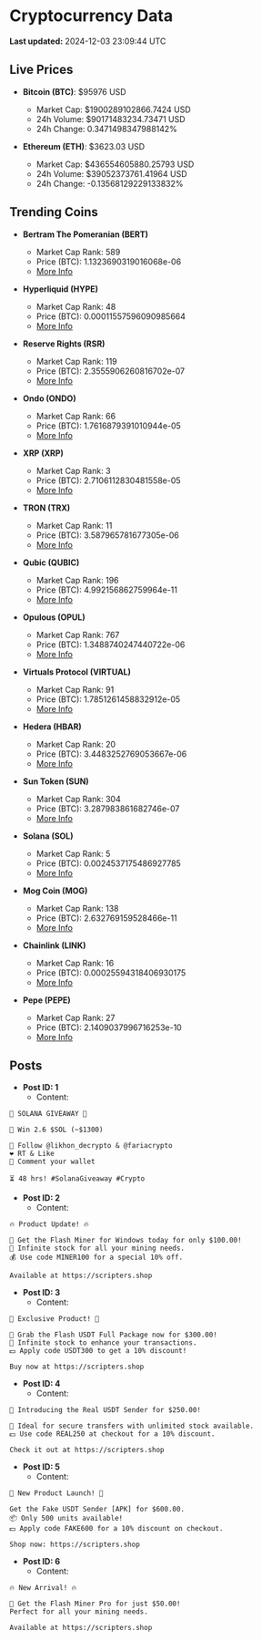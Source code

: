 # Cryptocurrency Data

**Last updated:** 2024-12-03 23:09:44 UTC

## Live Prices
- **Bitcoin (BTC)**: $95976 USD
  - Market Cap: $1900289102866.7424 USD
  - 24h Volume: $90171483234.73471 USD
  - 24h Change: 0.3471498347988142%

- **Ethereum (ETH)**: $3623.03 USD
  - Market Cap: $436554605880.25793 USD
  - 24h Volume: $39052373761.41964 USD
  - 24h Change: -0.13568129229133832%

## Trending Coins
- **Bertram The Pomeranian (BERT)**
  - Market Cap Rank: 589
  - Price (BTC): 1.1323690319016068e-06
  - [More Info](https://www.coingecko.com/en/coins/bertram-the-pomeranian)

- **Hyperliquid (HYPE)**
  - Market Cap Rank: 48
  - Price (BTC): 0.00011557596090985664
  - [More Info](https://www.coingecko.com/en/coins/hyperliquid)

- **Reserve Rights (RSR)**
  - Market Cap Rank: 119
  - Price (BTC): 2.3555906260816702e-07
  - [More Info](https://www.coingecko.com/en/coins/reserve-rights)

- **Ondo (ONDO)**
  - Market Cap Rank: 66
  - Price (BTC): 1.7616879391010944e-05
  - [More Info](https://www.coingecko.com/en/coins/ondo)

- **XRP (XRP)**
  - Market Cap Rank: 3
  - Price (BTC): 2.7106112830481558e-05
  - [More Info](https://www.coingecko.com/en/coins/xrp)

- **TRON (TRX)**
  - Market Cap Rank: 11
  - Price (BTC): 3.587965781677305e-06
  - [More Info](https://www.coingecko.com/en/coins/tron)

- **Qubic (QUBIC)**
  - Market Cap Rank: 196
  - Price (BTC): 4.992156862759964e-11
  - [More Info](https://www.coingecko.com/en/coins/qubic)

- **Opulous (OPUL)**
  - Market Cap Rank: 767
  - Price (BTC): 1.3488740247440722e-06
  - [More Info](https://www.coingecko.com/en/coins/opulous)

- **Virtuals Protocol (VIRTUAL)**
  - Market Cap Rank: 91
  - Price (BTC): 1.7851261458832912e-05
  - [More Info](https://www.coingecko.com/en/coins/virtual-protocol)

- **Hedera (HBAR)**
  - Market Cap Rank: 20
  - Price (BTC): 3.4483252769053667e-06
  - [More Info](https://www.coingecko.com/en/coins/hedera)

- **Sun Token (SUN)**
  - Market Cap Rank: 304
  - Price (BTC): 3.287983861682746e-07
  - [More Info](https://www.coingecko.com/en/coins/sun-token)

- **Solana (SOL)**
  - Market Cap Rank: 5
  - Price (BTC): 0.0024537175486927785
  - [More Info](https://www.coingecko.com/en/coins/solana)

- **Mog Coin (MOG)**
  - Market Cap Rank: 138
  - Price (BTC): 2.632769159528466e-11
  - [More Info](https://www.coingecko.com/en/coins/mog-coin)

- **Chainlink (LINK)**
  - Market Cap Rank: 16
  - Price (BTC): 0.00025594318406930175
  - [More Info](https://www.coingecko.com/en/coins/chainlink)

- **Pepe (PEPE)**
  - Market Cap Rank: 27
  - Price (BTC): 2.1409037996716253e-10
  - [More Info](https://www.coingecko.com/en/coins/pepe)

## Posts
- **Post ID: 1**
  - Content:
```
🚀 SOLANA GIVEAWAY 🚀

🎁 Win 2.6 $SOL (~$1300)

🤝 Follow @likhon_decrypto & @fariacrypto
❤️ RT & Like
💬 Comment your wallet

⏳ 48 hrs! #SolanaGiveaway #Crypto
```

- **Post ID: 2**
  - Content:
```
🔥 Product Update! 🔥

🚀 Get the Flash Miner for Windows today for only $100.00!
🔋 Infinite stock for all your mining needs.
💰 Use code MINER100 for a special 10% off.

Available at https://scripters.shop
```

- **Post ID: 3**
  - Content:
```
🎁 Exclusive Product! 🎁

💸 Grab the Flash USDT Full Package now for $300.00!
🎉 Infinite stock to enhance your transactions.
💵 Apply code USDT300 to get a 10% discount!

Buy now at https://scripters.shop
```

- **Post ID: 4**
  - Content:
```
💎 Introducing the Real USDT Sender for $250.00!

💼 Ideal for secure transfers with unlimited stock available.
💵 Use code REAL250 at checkout for a 10% discount.

Check it out at https://scripters.shop
```

- **Post ID: 5**
  - Content:
```
🚀 New Product Launch! 🚀

Get the Fake USDT Sender [APK] for $600.00.
📦 Only 500 units available!
💵 Apply code FAKE600 for a 10% discount on checkout.

Shop now: https://scripters.shop
```

- **Post ID: 6**
  - Content:
```
🔥 New Arrival! 🔥

💸 Get the Flash Miner Pro for just $50.00!
Perfect for all your mining needs.

Available at https://scripters.shop
```

